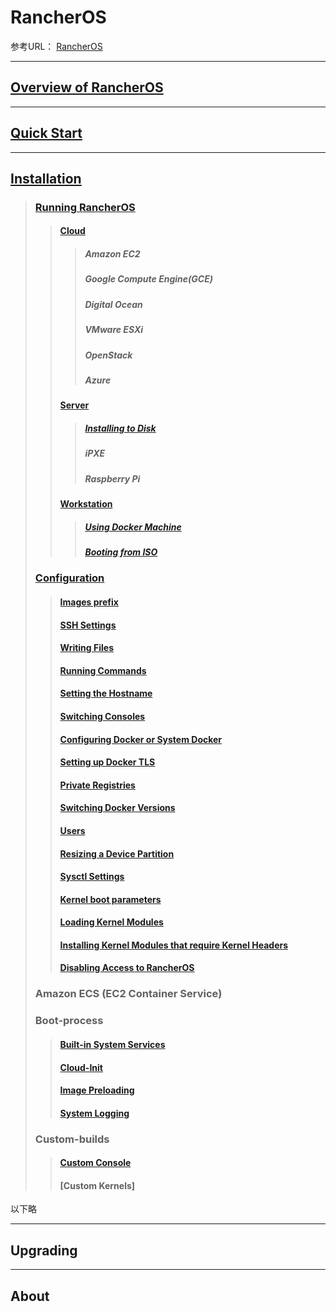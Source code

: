 # RancherOS

参考URL： [RancherOS](https://rancher.com/docs/os/v1.x/en/)

---
## [Overview of RancherOS](0100overview/010001overview.md)
---
## [Quick Start](0200quick/010001quick.md)
---
## [Installation](0300installation/010001installation.md)
> ### [Running RancherOS](0300installation/020001runningRancherOS.md)
>> #### [Cloud](0300installation/020100cloud.md)
>>> ##### Amazon EC2
>>> ##### Google Compute Engine(GCE)
>>> ##### Digital Ocean
>>> ##### VMware ESXi
>>> ##### OpenStack
>>> ##### Azure
>> #### [Server](0300installation/020200server.md)
>>> ##### [Installing to Disk](0300installation/020201installingdisk.md)
>>> ##### iPXE
>>> ##### Raspberry Pi
>> #### [Workstation](0300installation/020300workstation.md)
>>> ##### [Using Docker Machine](0300installation/020301usingdockermachine.md)
>>> ##### [Booting from ISO](0300installation/020302bootingfromISO.md)
> ### [Configuration](0300installation/030001configuration.md)
>> #### [Images prefix](0300installation/030101imagesprefix.md)
>> #### [SSH Settings](0300installation/030201SSHsettings.md)
>> #### [Writing Files](0300installation/030301writingfiles.md)
>> #### [Running Commands](0300installation/030401runningcommands.md)
>> #### [Setting the Hostname](0300installation/030501settinghostname.md)
>> #### [Switching Consoles](0300installation/030601switchingconsoles.md)
>> #### [Configuring Docker or System Docker](0300installation/030701configuringorsystem.md)
>> #### [Setting up Docker TLS](0300installation/030801settingdockerTLS.md)
>> #### [Private Registries](0300installation/030901privateregistries.md)
>> #### [Switching Docker Versions](0300installation/031001switchingdockerversions.md)
>> #### [Users](0300installation/031101users.md)
>> #### [Resizing a Device Partition](0300installation/031201resizingdevicepartition.md)
>> #### [Sysctl Settings](0300installation/031301sysctlsettings.md)
>> #### [Kernel boot parameters](0300installation/031401kernelbootparameters.md)
>> #### [Loading Kernel Modules](0300installation/031501loadingkernelmodules.md)
>> #### [Installing Kernel Modules that require Kernel Headers](0300installation/031601installingkernelmodules.md)
>> #### [Disabling Access to RancherOS](0300installation/031701disablingaccessRancherOS.md)
> ### Amazon ECS (EC2 Container Service)
> ### Boot-process
>> #### [Built-in System Services](0300installation/050101builtsystemservices.md)
>> #### [Cloud-Init](0300installation/050201cloud.md)
>> #### [Image Preloading](0300installation/050301imagepreloading.md)
>> #### [System Logging](0300installation/050401systemlogging.md)
> ### Custom-builds
>> #### [Custom Console](0300installation/060101customconsole.md)
>> #### [Custom Kernels]


以下略

---
## Upgrading
---
## About
